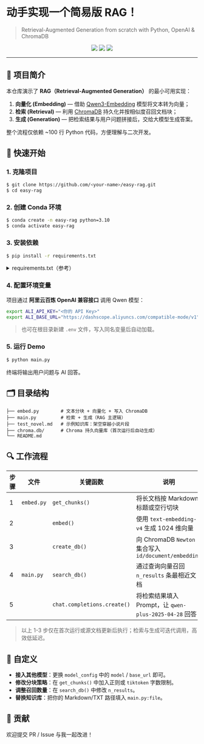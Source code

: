 # 动手实现一个简易版 RAG！

> Retrieval-Augmented Generation from scratch with Python, OpenAI & ChromaDB

<p align="center">
  <img src="https://img.shields.io/badge/python-3.10+-blue" />
  <img src="https://img.shields.io/badge/license-MIT-green" />
  <img src="https://img.shields.io/badge/build-passing-brightgreen" />
</p>

---

## 📖 项目简介

本仓库演示了 **RAG（Retrieval-Augmented Generation）** 的最小可用实现：

1. **向量化 (Embedding)** — 借助 [Qwen3-Embedding](https://github.com/QwenLM/Qwen3-Embedding) 模型将文本转为向量；
2. **检索 (Retrieval)** — 利用 [ChromaDB](https://github.com/chroma-core/chroma) 持久化并按相似度召回文档块；
3. **生成 (Generation)** — 把检索结果与用户问题拼接后，交给大模型生成答案。

整个流程仅依赖 ~100 行 Python 代码，方便理解与二次开发。

## 🚀 快速开始

### 1. 克隆项目
```bash
$ git clone https://github.com/<your-name>/easy-rag.git
$ cd easy-rag
```

### 2. 创建 Conda 环境
```bash
$ conda create -n easy-rag python=3.10
$ conda activate easy-rag
```

### 3. 安装依赖
```bash
$ pip install -r requirements.txt
```
<details>
<summary>requirements.txt（参考）</summary>

```
openai>=1.25.0
chromadb>=0.5.0
python-dotenv>=1.0.0
```
</details>

### 4. 配置环境变量
项目通过 **阿里云百炼 OpenAI 兼容接口** 调用 Qwen 模型：

```bash
export ALI_API_KEY="<你的 API Key>"
export ALI_BASE_URL="https://dashscope.aliyuncs.com/compatible-mode/v1"
```

> 也可在根目录新建 `.env` 文件，写入同名变量后自动加载。

### 5. 运行 Demo
```bash
$ python main.py
```
终端将输出用户问题与 AI 回答。

## 🗂️ 目录结构
```
├── embed.py        # 文本分块 + 向量化 + 写入 ChromaDB
├── main.py         # 检索 + 生成（RAG 主逻辑）
├── test_novel.md   # 示例知识库：架空穿越小说片段
├── chroma.db/      # Chroma 持久向量库（首次运行后自动生成）
└── README.md
```

## 🔍 工作流程
| 步骤 | 文件 | 关键函数 | 说明 |
| ---- | ---- | -------- | ---- |
| 1 | `embed.py` | `get_chunks()` | 将长文档按 Markdown 标题或空行切块 |
| 2 |  | `embed()` | 使用 `text-embedding-v4` 生成 1024 维向量 |
| 3 |  | `create_db()` | 向 ChromaDB `Newton` 集合写入 `id/document/embedding` |
| 4 | `main.py` | `search_db()` | 通过查询向量召回 `n_results` 条最相近文档 |
| 5 |  | `chat.completions.create()` | 将检索结果填入 Prompt，让 `qwen-plus-2025-04-28` 回答 |

> 以上 1-3 步仅在首次运行或源文档更新后执行；检索与生成可迭代调用，高效低延迟。

## 🔧 自定义
- **接入其他模型**：更换 `model_config` 中的 `model` / `base_url` 即可。
- **修改分块策略**：在 `get_chunks()` 中加入正则或 `tiktoken` 字数限制。
- **调整召回数量**：在 `search_db()` 中修改 `n_results`。
- **替换知识库**：把你的 Markdown/TXT 路径填入 `main.py:file`。

<!-- ## 📈 Roadmap
- [ ] 支持 PDF / HTML 等多格式解析
- [ ] Streamlit 网页 Demo
- [ ] 自动评测（retrieval precision / answer faithfulness）
- [ ] Docker 一键部署 -->

## 🤝 贡献
欢迎提交 PR / Issue 与我一起改进！


